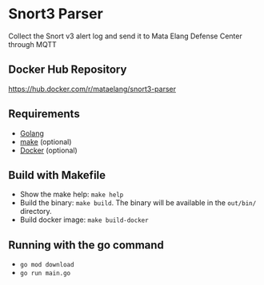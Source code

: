 # Snort3 Parser

Collect the Snort v3 alert log and send it to Mata Elang Defense Center through MQTT

## Docker Hub Repository

https://hub.docker.com/r/mataelang/snort3-parser

## Requirements
 - [Golang](https://go.dev/dl)
 - [make](https://www.gnu.org/software/make) (optional)
 - [Docker](https://docs.docker.com/engine) (optional)

## Build with Makefile
 - Show the make help: `make help`
 - Build the binary: `make build`.
    The binary will be available in the `out/bin/` directory.
 - Build docker image: `make build-docker`

## Running with the go command
 - `go mod download`
 - `go run main.go`
